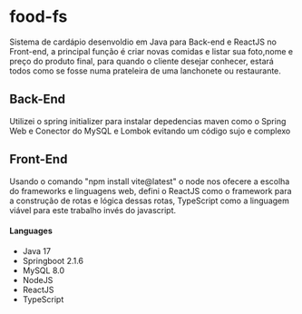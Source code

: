 # food-fs
  Sistema de cardápio desenvoldio em Java para Back-end e ReactJS no Front-end, a principal função é criar novas comidas e listar sua foto,nome e preço do produto final, para quando o cliente desejar conhecer, estará todos como se fosse numa prateleira de uma lanchonete ou restaurante.

## Back-End
  Utilizei o spring initializer para instalar depedencias maven como o Spring Web e Conector do MySQL e Lombok evitando um código sujo e complexo

## Front-End
  Usando o comando "npm install vite@latest" o node nos ofecere a escolha do frameworks e linguagens web, defini o ReactJS como o framework para a construção de rotas e lógica dessas rotas, TypeScript como a linguagem viável para este trabalho invés do javascript.

#### Languages
- Java 17
- Springboot 2.1.6
- MySQL 8.0
- NodeJS
- ReactJS
- TypeScript
